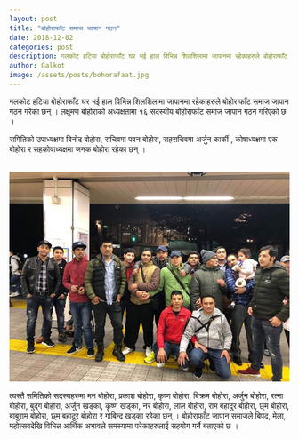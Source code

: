 ```yaml
---
layout: post
title: "बोहोराफाँट समाज जापान गठन"
date: 2018-12-02
categories: post
description: गलकोट हटिया बोहोराफाँट घर भई हाल विभिन्न शिलशिलामा जापानमा रहेकाहरुले बोहोराफाँट समाज जापान गठन गरेका छन् लक्षुमण बोहोराको अध्यक्षतामा १६ सदस्यीय बोहोराफाँट समाज जापान गठन गरिएको छ । Bohorafat, Samaj, Galkot Japan
author: Galkot
image: /assets/posts/bohorafaat.jpg
---
```





गलकोट हटिया बोहोराफाँट घर भई हाल विभिन्न शिलशिलामा जापानमा रहेकाहरुले बोहोराफाँट समाज जापान गठन गरेका छन् ।
लक्षुमण बोहोराको अध्यक्षतामा १६ सदस्यीय बोहोराफाँट समाज जापान गठन गरिएको छ ।



समितिको उपाध्यक्षमा बिनोद बोहोरा, सचिवमा पवन बोहोरा, सहसचिवमा अर्जुन कार्की , कोषाध्यक्षमा एक बोहोरा र सहकोषाध्यक्षमा जनक बोहोरा रहेका छन् ।


<br>
<img src="/assets/posts/bohorafaat.jpg" alt="Bohorafat Samaj Galkot Japan"><br>




त्यस्तै समितिको सदस्यहरुमा मन बोहोरा, प्रकाश बोहोरा, कृष्ण बोहोरा, बिक्रम बोहोरा, अर्जुन बोहोरा, रत्ना बोहोरा, बुद्ग बोहोरा, अर्जुन खड्का, कृष्ण खड्का, नर बोहोरा, लाल बोहोरा, राम बहादुर बोहोरा, छ्म बोहोरा, बाबुराम बोहोरा, छ्म बहादुर बोहोरा र गोबिन्द खड्का रहेका छन् ।
बोहोराफाँट जापान समाजले बिपद, मेला, महोत्सवदेखि विभिन्न आर्थिक अभावले समस्यामा परेकाहरुलाई सहयोग गर्ने बताएको छ ।